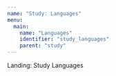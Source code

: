 ```yaml
---
name: "Study: Languages"
menu:
  main:
    name: "Languages"
    identifier: "study_languages"
    parent: "study"
---
```


Landing: Study Languages

